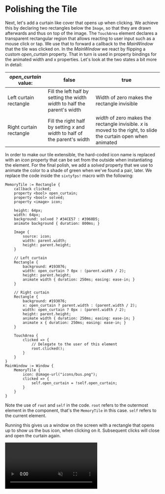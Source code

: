 # Polishing the Tile

Next, let's add a curtain like cover that opens up when clicking. We achieve this by declaring two rectangles
below the <code class="hljs-built_in">Image</code>, so that they are drawn afterwards and thus on top of the image.
The <code class="hljs-built_in">TouchArea</code> element declares a transparent rectangular region that allows
reacting to user input such as a mouse click or tap. We use that to forward a callback to the <em>MainWindow</em>
that the tile was clicked on. In the <em>MainWindow</em> we react by flipping a custom <em>open_curtain</em> property.
That in turn is used in property bindings for the animated width and x properties. Let's look at the two states a bit
more in detail:

|*open_curtain* value:  |false|true|
|-----------------------|-----|----|
|Left curtain rectangle |Fill the left half by setting the width *width* to half the parent's width|Width of zero makes the rectangle invisible|
|Right curtain rectangle|Fill the right half by setting *x* and *width* to half of the parent's width|*width* of zero makes the rectangle invisible. *x* is moved to the right, to slide the curtain open when animated|
    
In order to make our tile extensible, the hard-coded icon name is replaced with an *icon*
property that can be set from the outside when instantiating the element. For the final polish, we add a
*solved* property that we use to animate the color to a shade of green when we've found a pair, later. We
replace the code inside the `sixtyfps!` macro with the following:

```60
MemoryTile := Rectangle {
    callback clicked;
    property <bool> open_curtain;
    property <bool> solved;
    property <image> icon;

    height: 64px;
    width: 64px;
    background: solved ? #34CE57 : #3960D5;
    animate background { duration: 800ms; }

    Image {
        source: icon;
        width: parent.width;
        height: parent.height;
    }

    // Left curtain
    Rectangle {
        background: #193076;
        width: open_curtain ? 0px : (parent.width / 2);
        height: parent.height;
        animate width { duration: 250ms; easing: ease-in; }
    }

    // Right curtain
    Rectangle {
        background: #193076;
        x: open_curtain ? parent.width : (parent.width / 2);
        width: open_curtain ? 0px : (parent.width / 2);
        height: parent.height;
        animate width { duration: 250ms; easing: ease-in; }
        animate x { duration: 250ms; easing: ease-in; }
    }

    TouchArea {
        clicked => {
            // Delegate to the user of this element
            root.clicked();
        }
    }
}
MainWindow := Window {
    MemoryTile {
        icon: @image-url("icons/bus.png");
        clicked => {
            self.open_curtain = !self.open_curtain;
        }
    }
}
```

Note the use of `root` and `self` in the code. `root` refers to the outermost
element in the component, that's the `MemoryTile` in this case. `self` refers
to the current element.

Running this gives us a window on the screen with a rectangle that opens up to show us the bus icon, when clicking on
it. Subsequent clicks will close and open the curtain again.

<video autoplay loop muted playsinline src="https://sixtyfps.io/blog/memory-game-tutorial/polishing-the-tile.mp4"></video>
